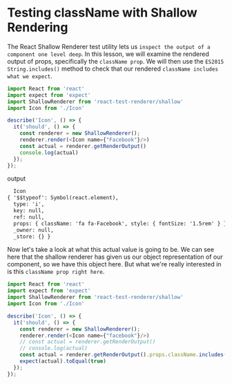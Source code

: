 # Testing className with Shallow Rendering
The React Shallow Renderer test utility lets us `inspect the output of a component one level deep`. In this lesson, we will examine the rendered output of props, specifically the `className prop`. We will then use the `ES2015 String.includes()` method to check that our rendered `className includes what we expect`.

```javascript
import React from 'react'
import expect from 'expect'
import ShallowRenderer from 'react-test-renderer/shallow'
import Icon from './Icon'

describe('Icon', () => {
  it('should', () => {
    const renderer = new ShallowRenderer();
    renderer.render(<Icon name={"Facebook"}/>)
    const actual = renderer.getRenderOutput()
    console.log(actual)
  });
});
```
output
```markdown
  Icon
{ '$$typeof': Symbol(react.element),
  type: 'i',
  key: null,
  ref: null,
  props: { className: 'fa fa-Facebook', style: { fontSize: '1.5rem' } },
  _owner: null,
  _store: {} }

```

Now let's take a look at what this actual value is going to be. We can see here that the shallow renderer has given us our object representation of our component, so we have this object here. But what we're really interested in is this `className prop right here`.

```javascript
import React from 'react'
import expect from 'expect'
import ShallowRenderer from 'react-test-renderer/shallow'
import Icon from './Icon'

describe('Icon', () => {
  it('should', () => {
    const renderer = new ShallowRenderer();
    renderer.render(<Icon name={"facebook"}/>)
    // const actual = renderer.getRenderOutput()
    // console.log(actual)
    const actual = renderer.getRenderOutput().props.className.includes('fa-facebook');
    expect(actual).toEqual(true)
  });
});
```
